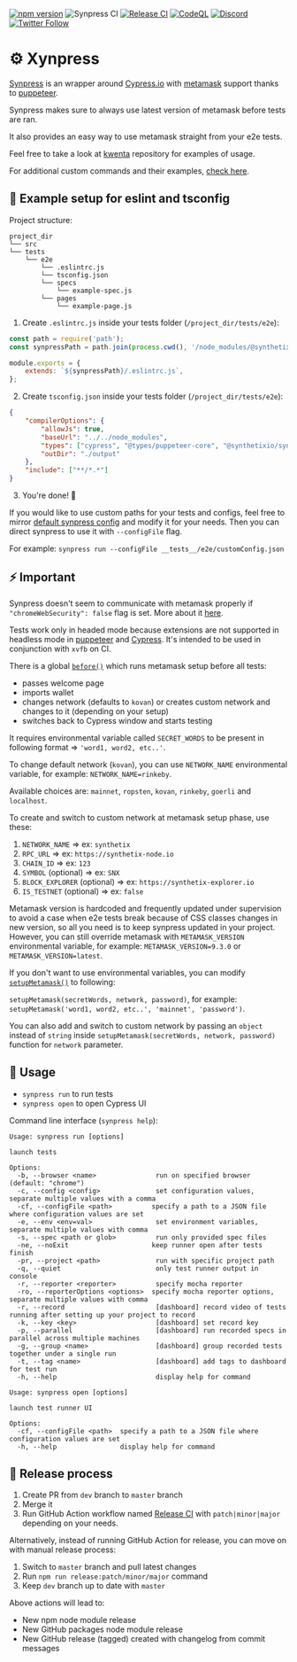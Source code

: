 [![npm version](https://badge.fury.io/js/%40synthetixio%2Fsynpress.svg)](https://badge.fury.io/js/%40synthetixio%2Fsynpress)
![Synpress CI](https://github.com/Synthetixio/synpress/workflows/Synpress%20CI/badge.svg?branch=master)
[![Release CI](https://github.com/Synthetixio/synpress/actions/workflows/release.yml/badge.svg?branch=master)](https://github.com/Synthetixio/synpress/actions/workflows/release.yml)
[![CodeQL](https://github.com/Synthetixio/synpress/actions/workflows/codeql.yml/badge.svg?branch=master)](https://github.com/Synthetixio/synpress/actions/workflows/codeql.yml)
[![Discord](https://img.shields.io/discord/413890591840272394.svg?color=768AD4&label=discord&logo=https%3A%2F%2Fdiscordapp.com%2Fassets%2F8c9701b98ad4372b58f13fd9f65f966e.svg)](https://discordapp.com/channels/413890591840272394/)
[![Twitter Follow](https://img.shields.io/twitter/follow/synthetix_io.svg?label=synthetix_io&style=social)](https://twitter.com/synthetix_io)

# ⚙️ Xynpress

[Synpress](https://github.com/Synthetixio/synpress) is an wrapper around [Cypress.io](https://github.com/cypress-io/cypress) with [metamask](https://metamask.io/) support thanks to [puppeteer](https://github.com/puppeteer/puppeteer).

Synpress makes sure to always use latest version of metamask before tests are ran.

It also provides an easy way to use metamask straight from your e2e tests.

Feel free to take a look at [kwenta](https://github.com/Synthetixio/kwenta/tree/master/tests/e2e) repository for examples of usage.

For additional custom commands and their examples, [check here](https://github.com/synthetixio/synpress/blob/master/support/index.d.ts).

## 👷 Example setup for eslint and tsconfig

Project structure:

```text
project_dir
└── src
└── tests
    └── e2e
        └── .eslintrc.js
        └── tsconfig.json
        └── specs
            └── example-spec.js
        └── pages
            └── example-page.js
```

1. Create `.eslintrc.js` inside your tests folder (`/project_dir/tests/e2e`):

```js
const path = require('path');
const synpressPath = path.join(process.cwd(), '/node_modules/@synthetixio/synpress');

module.exports = {
    extends: `${synpressPath}/.eslintrc.js`,
};
```

2. Create `tsconfig.json` inside your tests folder (`/project_dir/tests/e2e`):

```json
{
    "compilerOptions": {
        "allowJs": true,
        "baseUrl": "../../node_modules",
        "types": ["cypress", "@types/puppeteer-core", "@synthetixio/synpress/support", "cypress-wait-until", "@testing-library/cypress"],
        "outDir": "./output"
    },
    "include": ["**/*.*"]
}
```

3. You're done! 🎉

If you would like to use custom paths for your tests and configs, feel free to mirror [default synpress config](https://github.com/Synthetixio/synpress/blob/dev/synpress.json) and modify it for your needs. Then you can direct synpress to use it with `--configFile` flag.

For example: `synpress run --configFile __tests__/e2e/customConfig.json`

## ⚡ Important

Synpress doesn't seem to communicate with metamask properly if `"chromeWebSecurity": false` flag is set. More about it [here](https://github.com/Synthetixio/synpress/issues/17).

Tests work only in headed mode because extensions are not supported in headless mode in [puppeteer](https://github.com/puppeteer/puppeteer/issues/659) and [Cypress](https://docs.cypress.io/api/plugins/browser-launch-api.html#Add-browser-extensions). It's intended to be used in conjunction with `xvfb` on CI.

There is a global [`before()`](https://github.com/synthetixio/synpress/blob/master/support/index.js#L25) which runs metamask setup before all tests:

- passes welcome page
- imports wallet
- changes network (defaults to `kovan`) or creates custom network and changes to it (depending on your setup)
- switches back to Cypress window and starts testing

It requires environmental variable called `SECRET_WORDS` to be present in following format => `'word1, word2, etc..'`.

To change default network (`kovan`), you can use `NETWORK_NAME` environmental variable, for example: `NETWORK_NAME=rinkeby`.

Available choices are: `mainnet`, `ropsten`, `kovan`, `rinkeby`, `goerli` and `localhost`.

To create and switch to custom network at metamask setup phase, use these:

1. `NETWORK_NAME` => ex: `synthetix`
2. `RPC_URL` => ex: `https://synthetix-node.io`
3. `CHAIN_ID` => ex: `123`
4. `SYMBOL` (optional) => ex: `SNX`
5. `BLOCK_EXPLORER` (optional) => ex: `https://synthetix-explorer.io`
6. `IS_TESTNET` (optional) => ex: `false`

Metamask version is hardcoded and frequently updated under supervision to avoid a case when e2e tests break because of CSS classes changes in new version, so all you need is to keep synpress updated in your project. However, you can still override metamask with `METAMASK_VERSION` environmental variable, for example: `METAMASK_VERSION=9.3.0` or `METAMASK_VERSION=latest`.

If you don't want to use environmental variables, you can modify [`setupMetamask()`](https://github.com/synthetixio/synpress/blob/master/support/index.js#L26) to following:

`setupMetamask(secretWords, network, password)`, for example: `setupMetamask('word1, word2, etc..', 'mainnet', 'password')`.

You can also add and switch to custom network by passing an `object` instead of `string` inside `setupMetamask(secretWords, network, password)` function for `network` parameter.

## 🧪 Usage

- `synpress run` to run tests
- `synpress open` to open Cypress UI

Command line interface (`synpress help`):

```text
Usage: synpress run [options]

launch tests

Options:
  -b, --browser <name>               run on specified browser (default: "chrome")
  -c, --config <config>              set configuration values, separate multiple values with a comma
  -cf, --configFile <path>          specify a path to a JSON file where configuration values are set
  -e, --env <env=val>                set environment variables, separate multiple values with comma
  -s, --spec <path or glob>          run only provided spec files
  -ne, --noExit                     keep runner open after tests finish
  -pr, --project <path>              run with specific project path
  -q, --quiet                        only test runner output in console
  -r, --reporter <reporter>          specify mocha reporter
  -ro, --reporterOptions <options>  specify mocha reporter options, separate multiple values with comma
  -r, --record                       [dashboard] record video of tests running after setting up your project to record
  -k, --key <key>                    [dashboard] set record key
  -p, --parallel                     [dashboard] run recorded specs in parallel across multiple machines
  -g, --group <name>                 [dashboard] group recorded tests together under a single run
  -t, --tag <name>                   [dashboard] add tags to dashboard for test run
  -h, --help                         display help for command
```

```text
Usage: synpress open [options]

launch test runner UI

Options:
  -cf, --configFile <path>  specify a path to a JSON file where configuration values are set
  -h, --help                display help for command
```

## 🚢 Release process

1. Create PR from `dev` branch to `master` branch
2. Merge it
3. Run GitHub Action workflow named [Release CI](https://github.com/Synthetixio/synpress/actions/workflows/release.yml) with `patch|minor|major` depending on your needs.

Alternatively, instead of running GitHub Action for release, you can move on with manual release process:

1. Switch to `master` branch and pull latest changes
2. Run `npm run release:patch/minor/major` command
3. Keep `dev` branch up to date with `master`

Above actions will lead to:

- New npm node module release
- New GitHub packages node module release
- New GitHub release (tagged) created with changelog from commit messages
